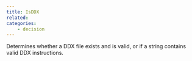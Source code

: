 ```yaml
---
title: IsDDX
related:
categories:
    - decision
---
```


Determines whether a DDX file exists and is valid, or if a string contains valid DDX instructions.